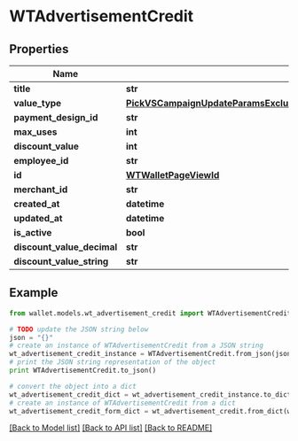 # WTAdvertisementCredit


## Properties

Name | Type | Description | Notes
------------ | ------------- | ------------- | -------------
**title** | **str** |  | 
**value_type** | [**PickVSCampaignUpdateParamsExcludeKeyofVSCampaignUpdateParamsStartDateOrExpirationDateValueType**](PickVSCampaignUpdateParamsExcludeKeyofVSCampaignUpdateParamsStartDateOrExpirationDateValueType.md) |  | 
**payment_design_id** | **str** |  | 
**max_uses** | **int** |  | 
**discount_value** | **int** |  | 
**employee_id** | **str** |  | 
**id** | [**WTWalletPageViewId**](WTWalletPageViewId.md) |  | 
**merchant_id** | **str** |  | 
**created_at** | **datetime** |  | 
**updated_at** | **datetime** |  | 
**is_active** | **bool** |  | 
**discount_value_decimal** | **str** |  | 
**discount_value_string** | **str** |  | 

## Example

```python
from wallet.models.wt_advertisement_credit import WTAdvertisementCredit

# TODO update the JSON string below
json = "{}"
# create an instance of WTAdvertisementCredit from a JSON string
wt_advertisement_credit_instance = WTAdvertisementCredit.from_json(json)
# print the JSON string representation of the object
print WTAdvertisementCredit.to_json()

# convert the object into a dict
wt_advertisement_credit_dict = wt_advertisement_credit_instance.to_dict()
# create an instance of WTAdvertisementCredit from a dict
wt_advertisement_credit_form_dict = wt_advertisement_credit.from_dict(wt_advertisement_credit_dict)
```
[[Back to Model list]](../README.md#documentation-for-models) [[Back to API list]](../README.md#documentation-for-api-endpoints) [[Back to README]](../README.md)


